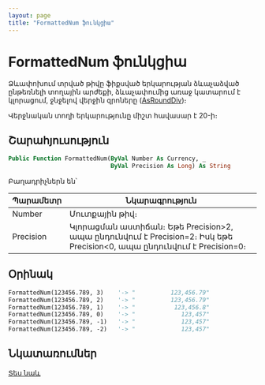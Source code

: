 ```yaml
---
layout: page
title: "FormattedNum ֆունկցիա"
---
```


# FormattedNum ֆունկցիա

Ձևափոխում տրված թիվը ֆիքսված երկարության ձևաչաձված ընթեռնելի տողային արժեքի, ձևաչափումից առաջ կատարում է կլորացում, ջնջելով վերջին զրոները ([AsRoundDiv](AsRoundDiv.md))։ 

Վերջնական տողի երկարությունը միշտ հավասար է 20-ի։

## Շարահյուսություն

``` vb
Public Function FormattedNum(ByVal Number As Currency, _
                             ByVal Precision As Long) As String
```

Բաղադրիչներն են՝

| Պարամետր | Նկարագրություն |
|--|--|
| Number | Մուտքային թիվ։ |
| Precision | Կլորացման աստիճան։ Եթե  Precision>2, ապա ընդունվում է Precision=2։ Իսկ եթե Precision<0, ապա ընդունվում է Precision=0։ |

## Օրինակ

``` vb
FormattedNum(123456.789, 3)    '-> "          123,456.79"
FormattedNum(123456.789, 2)    '-> "          123,456.79"
FormattedNum(123456.789, 1)    '-> "           123,456.8"
FormattedNum(123456.789, 0)    '-> "             123,457"
FormattedNum(123456.789, -1)   '-> "             123,457"
FormattedNum(123456.789, -2)   '-> "             123,457"
```

## Նկատառումներ

[Տես նաև](../../../functions.html)
